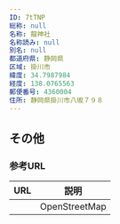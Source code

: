 ```yaml
---
ID: 7tTNP
総称: null
名称: 龍神社
名称読み: null
別名: null
都道府県: 静岡県
区域: 掛川市
緯度: 34.7987984
経度: 138.0765563
郵便番号: 4360004
住所: 静岡県掛川市八坂７９８
---
```


## その他

### 参考URL

| URL | 説明          |
| --- | ------------- |
|     | OpenStreetMap |
